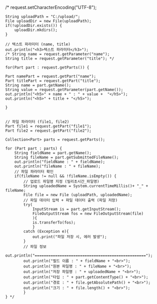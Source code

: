 /* request.setCharacterEncoding("UTF-8");


	String uploadPath = "C:/upload/";
	File uploadDir = new File(uploadPath);
	if(!uploadDir.exists()) {
		uploadDir.mkdirs();
	}

	// 텍스트 파라미터 (name, title)
	out.println("<h3>텍스트 파라미터</h3>");
	/* String name = request.getParameter("name");
	String title = request.getParameter("title"); */
	
	for(Part part : request.getParts()) {
		
	Part namePart = request.getPart("name");
	Part titlePart = request.getPart("title");
	String name = part.getName();
	String value = request.getParameter(part.getName());
	out.println("<h5>" + name + " : " + value +  "</h5>");
	out.println("<h5>" + title + "</h5>");
		
	}
	
	
	// 파일 파라미터 (file1, file2)
	Part file1 = request.getPart("file1");
	Part file2 = request.getPart("file2");
	
	Collection<Part> parts = request.getParts();
	
	for (Part part : parts) {
		String fieldName = part.getName();
		String fileName = part.getSubmittedFileName();
		out.println("fieldName : " + fieldName);
		out.println("fileName : " + fileName);
		// 파일 파라미터 확인
		if(fileName != null && !fileName.isEmpty()) {
			// 업로드 파일명 지정 (밀리초시간_파일명)
			String uploadedName = System.currentTimeMillis()+ "_" + fileName;
			File file = new File (uploadPath, uploadedName);
			// 파일 데이터 입력 + 파일 데이터 출력 (파일 저장)
			try(
				InputStream is = part.getInputStream();
				FileOutputStream fos = new FileOutputStream(file)
				){
				is.transferTo(fos);
				}
			catch (Exception e){
				out.print("파일 저장 시, 에러 발생");
			}
			// 파일 정보
			out.println("=================================================");
			out.println("필드 이름 : " + fieldName + "<br>");
			out.println("원본 파일명 : " + fileName + "<br>");
			out.println("저장 파일명 : " + uploadedName + "<br>");
			out.println("타입 : " + part.getContentType() + "<br>");
			out.println("경로 : " + file.getAbsolutePath() + "<br>");
			out.println("크기 : " + file.length() + "<br>");
			}
	} */